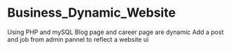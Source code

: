 # Business_Dynamic_Website
Using PHP and mySQL
Blog page and career page are dynamic
Add a post and job from admin pannel to reflect a website ui

